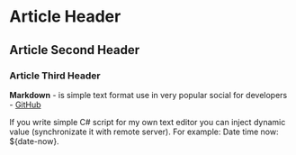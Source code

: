 ﻿# Article Header
## Article Second Header
### Article Third Header

**Markdown** - is simple text format use in very popular social for developers - [GitHub](https://github.com)

If you write simple C# script for my own text editor you can inject dynamic value (synchronizate it with remote server).
For example: Date time now: ${date-now}.
